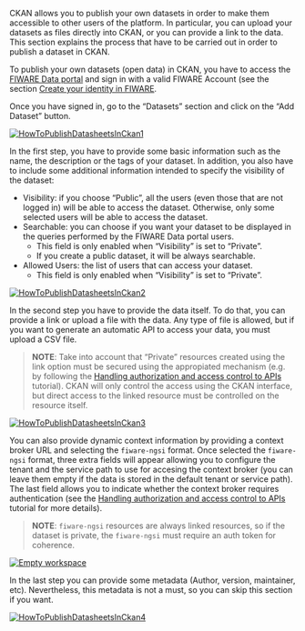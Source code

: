 CKAN allows you to publish your own datasets in order to make them
accessible to other users of the platform. In particular, you can
upload your datasets as files directly into CKAN, or you can provide
a link to the data. This section explains the process that have to
be carried out in order to publish a dataset in CKAN.

To publish your own datasets (open data) in CKAN, you have to access the
[FIWARE Data portal](https://data.lab.fiware.org/) and sign in with a
valid FIWARE Account (see the section [Create your identity in FIWARE](/handling-authorization-and-access-control-to-apis/how-to-create-your-identity-in-fiware/).

Once you have signed in, go to the “Datasets” section and click on the “Add
Dataset” button.

[![HowToPublishDatasheetsInCkan1](images/HowToPublishDatasheetsInCkan1-1024x485.png)](images/HowToPublishDatasheetsInCkan1.png)

In the first step, you have to provide some basic information such
as the name, the description or the tags of your dataset. In addition,
you also have to include some additional information intended to specify
the visibility of the dataset:

-   Visibility: if you choose “Public”, all the users (even those that
    are not logged in) will be able to access the dataset. Otherwise,
    only some selected users will be able to access the dataset.
-   Searchable: you can choose if you want your dataset to be displayed
    in the queries performed by the FIWARE Data portal users.
    -   This field is only enabled when “Visibility” is set to
        “Private”.
    -   If you create a public dataset, it will be always searchable.
-   Allowed Users: the list of users that can access your dataset.
    -   This field is only enabled when “Visibility” is set to
        “Private”.

[![HowToPublishDatasheetsInCkan2](images/HowToPublishDatasheetsInCkan21.png)](images/HowToPublishDatasheetsInCkan21.png)

In the second step you have to provide the data itself. To do that, you can
provide a link or upload a file with the data. Any type of file is allowed, but if you
want to generate an automatic API to access your data, you must upload a
CSV file.

> **NOTE**: Take into account that “Private” resources created using the link
> option must be secured using the appropiated mechanism (e.g. by following the
> [Handling authorization and access control to APIs][] tutorial). CKAN will
> only control the access using the CKAN interface, but direct access to the
> linked resource must be controlled on the resource itself.


[![HowToPublishDatasheetsInCkan3](images/HowToPublishDatasheetsInCkan3.png)](images/HowToPublishDatasheetsInCkan3.png)

You can also provide dynamic context information by providing a context broker
URL and selecting the `fiware-ngsi` format. Once selected the `fiware-ngsi`
format, three extra fields will appear allowing you to configure the tenant and
the service path to use for accesing the context broker (you can leave them
empty if the data is stored in the default tenant or service path). The last
field allows you to indicate whether the context broker requires authentication
(see the [Handling authorization and access control to APIs][]
tutorial for more details).

> **NOTE**: `fiware-ngsi` resources are always linked resources, so if the
> dataset is private, the `fiware-ngsi` must require an auth token for
> coherence.

[<img src="../images/PublishDyncamicContextInformationResource.png" srcset="../images/PublishDyncamicContextInformationResource.png 2x" alt="Empty workspace"/>](images/PublishDyncamicContextInformationResource.png)


In the last step you can provide some metadata (Author, version, maintainer, etc). Nevertheless, this metadata
is not a must, so you can skip this section if you want.

[![HowToPublishDatasheetsInCkan4](images/HowToPublishDatasheetsInCkan4.png)](images/HowToPublishDatasheetsInCkan4.png)


[Handling authorization and access control to APIs]: /handling-authorization-and-access-control-to-apis/introduction/
